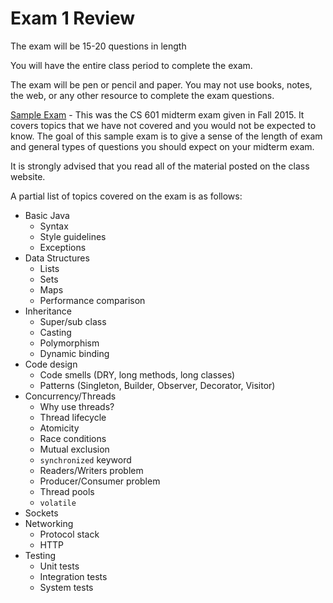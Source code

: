 Exam 1 Review
=============

The exam will be 15-20 questions in length

You will have the entire class period to complete the exam.

The exam will be pen or pencil and paper. You may not use books, notes, the web, or any other resource to complete the exam questions.

[Sample Exam](https://docs.google.com/document/d/1TfTxt5OzRLHVUJALc_29eccAxDflBNU0qPutrYkRhl0/edit) - This was the CS 601 midterm exam given in Fall 2015. It covers topics that we have not covered and you would not be expected to know. The goal of this sample exam is to give a sense of the length of exam and general types of questions you should expect on your midterm exam.

It is strongly advised that you read all of the material posted on the class website.

A partial list of topics covered on the exam is as follows:

- Basic Java
  * Syntax
  * Style guidelines
  * Exceptions
- Data Structures
  * Lists
  * Sets
  * Maps
  * Performance comparison
- Inheritance
  * Super/sub class
  * Casting
  * Polymorphism
  * Dynamic binding
- Code design
  * Code smells (DRY, long methods, long classes)
  * Patterns (Singleton, Builder, Observer, Decorator, Visitor)
- Concurrency/Threads
  * Why use threads?
  * Thread lifecycle
  * Atomicity
  * Race conditions
  * Mutual exclusion
  * `synchronized` keyword
  * Readers/Writers problem
  * Producer/Consumer problem
  * Thread pools
  * `volatile`
- Sockets
- Networking
  * Protocol stack
  * HTTP
- Testing
  * Unit tests
  * Integration tests
  * System tests
